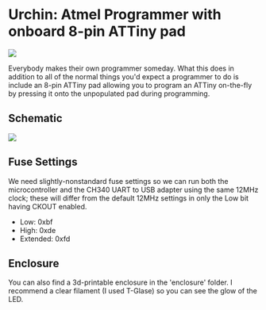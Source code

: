 # Urchin: Atmel Programmer with onboard 8-pin ATTiny pad

![](https://s3-us-west-2.amazonaws.com/coddingtonbear-public/github/urchin/IMG_4154.JPG)

Everybody makes their own programmer someday.  What this does in addition
to all of the normal things you'd expect a programmer to do is include
an 8-pin ATTiny pad allowing you to program an ATTiny on-the-fly by
pressing it onto the unpopulated pad during programming.

## Schematic

![](https://s3-us-west-2.amazonaws.com/coddingtonbear-public/github/urchin/urchin.svg)

## Fuse Settings

We need slightly-nonstandard fuse settings so we can run both the microcontroller
and the CH340 UART to USB adapter using the same 12MHz clock; these will differ
from the default 12MHz settings in only the Low bit having CKOUT enabled.

* Low: 0xbf
* High: 0xde
* Extended: 0xfd

## Enclosure

You can also find a 3d-printable enclosure in the 'enclosure' folder. I
recommend a clear filament (I used T-Glase) so you can see the glow
of the LED.

